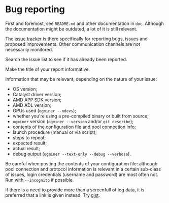 # Bug reporting

First and foremost, see `README.md` and other documentation in `doc`.
Although the documentation might be outdated, a lot of it is still
relevant.

The [issue tracker](https://github.com/veox/ogminer/issues) is there
specifically for reporting bugs, issues and proposed improvements. Other
communication channels are not necessarily monitored.

Search the issue list to see if it has already been reported.

Make the title of your report informative.

Information that may be relevant, depending on the nature of your issue:

* OS version;
* Catalyst driver version;
* AMD APP SDK version;
* AMD ADL version;
* GPUs used (`ogminer --ndevs`);
* whether you're using a pre-compiled binary or built from source;
* `ogminer` version (`ogminer --version` and/or `git describe`);
* contents of the configuration file and pool connection info;
* launch procedure (manual or via script);
* steps to repeat;
* expected result;
* actual result;
* debug output (`ogminer --text-only --debug --verbose`).

Be careful when posting the contents of your configuration file: although
pool connection and protocol information is relevant in a certain sub-class
of issues, login credentials (username and password) are most often not. Run
with `--incognito` if possible.

If there is a need to provide more than a screenfull of log
data, it is preferred that a link is given instead. Try
[gist](https://gist.github.com).
